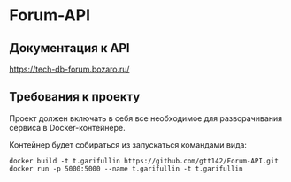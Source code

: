 # Forum-API

## Документация к API
https://tech-db-forum.bozaro.ru/

## Требования к проекту
Проект должен включать в себя все необходимое для разворачивания сервиса в Docker-контейнере.

Контейнер будет собираться из запускаться командами вида:
```
docker build -t t.garifullin https://github.com/gtt142/Forum-API.git
docker run -p 5000:5000 --name t.garifullin -t t.garifullin
```
